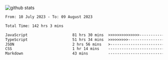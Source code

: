 
![github stats](https://github-readme-stats.vercel.app/api?username=realmahd1&show_icons=true&theme=codeSTACKr&hide_rank=true&count_private=true)

<!--START_SECTION:waka-->

```txt
From: 10 July 2023 - To: 09 August 2023

Total Time: 142 hrs 3 mins

JavaScript                    81 hrs 30 mins  >>>>>>>>>>>>>>-----------   57.38 %
TypeScript                    51 hrs 34 mins  >>>>>>>>>----------------   36.31 %
JSON                          2 hrs 56 mins   >------------------------   02.07 %
CSS                           1 hr 14 mins    -------------------------   00.87 %
Markdown                      43 mins         -------------------------   00.51 %
```

<!--END_SECTION:waka-->
